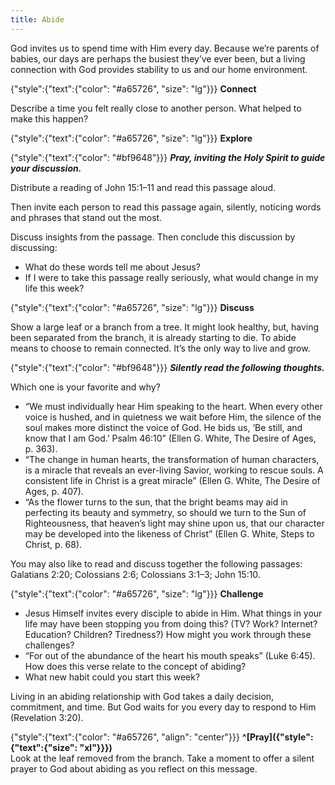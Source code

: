 ```yaml
---
title: Abide
---
```


God invites us to spend time with Him every day. Because we’re parents of babies, our days are perhaps the busiest they’ve ever been, but a living connection with God provides stability to us and our home environment.

{"style":{"text":{"color": "#a65726", "size": "lg"}}}
**Connect**

Describe a time you felt really close to another person. What helped to make this happen?

{"style":{"text":{"color": "#a65726", "size": "lg"}}}
**Explore**

{"style":{"text":{"color": "#bf9648"}}}
_**Pray, inviting the Holy Spirit to guide your discussion.**_

Distribute a reading of John 15:1–11 and read this passage aloud.

Then invite each person to read this passage again, silently, noticing words and phrases that stand out the most.

Discuss insights from the passage. Then conclude this discussion by discussing:

- What do these words tell me about Jesus?
- If I were to take this passage really seriously, what would change in my life this week?

{"style":{"text":{"color": "#a65726", "size": "lg"}}}
**Discuss**

Show a large leaf or a branch from a tree. It might look healthy, but, having been separated from the branch, it is already starting to die. To abide means to choose to remain connected. It’s the only way to live and grow.

{"style":{"text":{"color": "#bf9648"}}}
_**Silently read the following thoughts.**_ 

Which one is your favorite and why?

- “We must individually hear Him speaking to the heart. When every other voice is hushed, and in quietness we wait before Him, the silence of the soul makes more distinct the voice of God. He bids us, ‘Be still, and know that I am God.’ Psalm 46:10” (Ellen G. White, The Desire of Ages, p. 363).
- “The change in human hearts, the transformation of human characters, is a miracle that reveals an ever-living Savior, working to rescue souls. A consistent life in Christ is a great miracle” (Ellen G. White, The Desire of Ages, p. 407).
- “As the flower turns to the sun, that the bright beams may aid in perfecting its beauty and symmetry, so should we turn to the Sun of Righteousness, that heaven’s light may shine upon us, that our character may be developed into the likeness of Christ” (Ellen G. White, Steps to Christ, p. 68).

You may also like to read and discuss together the following passages: Galatians 2:20; Colossians 2:6; Colossians 3:1–3; John 15:10.

{"style":{"text":{"color": "#a65726", "size": "lg"}}}
**Challenge**

- Jesus Himself invites every disciple to abide in Him. What things in your life may have been stopping you from doing this? (TV? Work? Internet? Education? Children? Tiredness?) How might you work through these challenges?
- “For out of the abundance of the heart his mouth speaks” (Luke 6:45). How does this verse relate to the concept of abiding?
- What new habit could you start this week?

Living in an abiding relationship with God takes a daily decision, commitment, and time. But God waits for you every day to respond to Him (Revelation 3:20).

{"style":{"text":{"color": "#a65726", "align": "center"}}}
**^[Pray]({"style":{"text":{"size": "xl"}}})**\
Look at the leaf removed from the branch. Take a moment to offer a silent prayer to God about abiding as you reflect on this message.